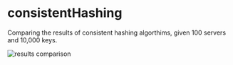 # consistentHashing

Comparing the results of consistent hashing algorthims, given 100 servers and 10,000 keys.

![results comparison](https://github.com/omeiAR1/consistentHashing/blob/main/results.png?raw=true)
